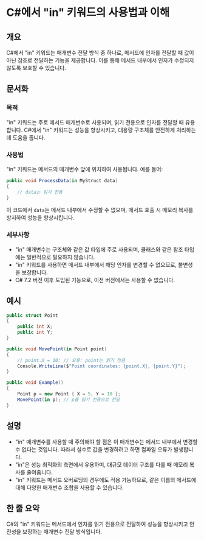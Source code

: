 <!--
Meta Description: # C#에서 "in" 키워드의 사용법과 이해 ## 개요 C#에서 "in" 키워드는 매개변수 전달 방식 중 하나로, 메서드에 인자를 전달할 때 값이 아닌 참조로 전달하는 기능을 제공합니다. 이를 통해 메서드 내부에서 인자가 수정되지 않도록 보호할 수 있습니다. ## 문서...
Meta Keywords: point, 메서드, 키워드는, public, 매개변수
-->

# C#에서 "in" 키워드의 사용법과 이해

## 개요
C#에서 "in" 키워드는 매개변수 전달 방식 중 하나로, 메서드에 인자를 전달할 때 값이 아닌 참조로 전달하는 기능을 제공합니다. 이를 통해 메서드 내부에서 인자가 수정되지 않도록 보호할 수 있습니다.

## 문서화
### 목적
"in" 키워드는 주로 메서드 매개변수로 사용되며, 읽기 전용으로 인자를 전달할 때 유용합니다. C#에서 "in" 키워드는 성능을 향상시키고, 대용량 구조체를 안전하게 처리하는 데 도움을 줍니다.

### 사용법
"in" 키워드는 메서드의 매개변수 앞에 위치하여 사용됩니다. 예를 들어:

```csharp
public void ProcessData(in MyStruct data)
{
    // data는 읽기 전용
}
```

이 코드에서 `data`는 메서드 내부에서 수정할 수 없으며, 메서드 호출 시 메모리 복사를 방지하여 성능을 향상시킵니다.

### 세부사항
- "in" 매개변수는 구조체와 같은 값 타입에 주로 사용되며, 클래스와 같은 참조 타입에는 일반적으로 필요하지 않습니다.
- "in" 키워드를 사용하면 메서드 내부에서 해당 인자를 변경할 수 없으므로, 불변성을 보장합니다.
- C# 7.2 버전 이후 도입된 기능으로, 이전 버전에서는 사용할 수 없습니다.

## 예시
```csharp
public struct Point
{
    public int X;
    public int Y;
}

public void MovePoint(in Point point)
{
    // point.X = 10; // 오류: point는 읽기 전용
    Console.WriteLine($"Point coordinates: {point.X}, {point.Y}");
}

public void Example()
{
    Point p = new Point { X = 5, Y = 10 };
    MovePoint(in p); // p를 읽기 전용으로 전달
}
```

## 설명
- "in" 매개변수를 사용할 때 주의해야 할 점은 이 매개변수는 메서드 내부에서 변경할 수 없다는 것입니다. 따라서 실수로 값을 변경하려고 하면 컴파일 오류가 발생합니다.
- "in"은 성능 최적화의 측면에서 유용하며, 대규모 데이터 구조를 다룰 때 메모리 복사를 줄여줍니다.
- "in" 키워드는 메서드 오버로딩의 경우에도 적용 가능하므로, 같은 이름의 메서드에 대해 다양한 매개변수 조합을 사용할 수 있습니다.

## 한 줄 요약
C#의 "in" 키워드는 메서드에서 인자를 읽기 전용으로 전달하여 성능을 향상시키고 안전성을 보장하는 매개변수 전달 방식입니다.